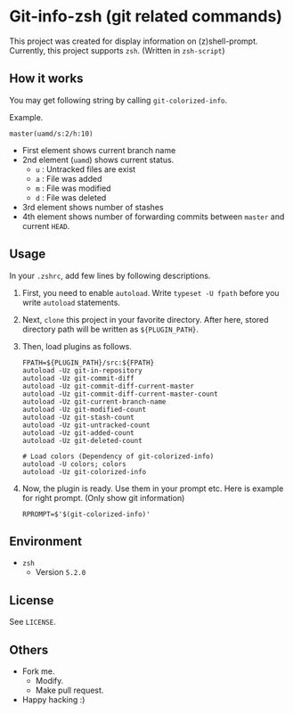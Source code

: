 # Git-info-zsh (git related commands)

This project was created for display information on (z)shell-prompt.  
Currently, this project supports `zsh`. (Written in `zsh-script`)

## How it works

You may get following string by calling `git-colorized-info`.

Example.

`master(uamd/s:2/h:10)`

* First element shows current branch name
* 2nd element (`uamd`) shows current status.
    * `u` : Untracked files are exist
    * `a` : File was added
    * `m` : File was modified
    * `d` : File was deleted
* 3rd element shows number of stashes
* 4th element shows number of forwarding commits between `master` and current `HEAD`.

## Usage

In your `.zshrc`, add few lines by following descriptions.

1. First, you need to enable `autoload`. Write `typeset -U fpath` before you write `autoload` statements.
2. Next, `clone` this project in your favorite directory. After here, stored directory path will be written as `${PLUGIN_PATH}`.
3. Then, load plugins as follows.

    ```
    FPATH=${PLUGIN_PATH}/src:${FPATH}
    autoload -Uz git-in-repository
    autoload -Uz git-commit-diff
    autoload -Uz git-commit-diff-current-master
    autoload -Uz git-commit-diff-current-master-count
    autoload -Uz git-current-branch-name
    autoload -Uz git-modified-count
    autoload -Uz git-stash-count
    autoload -Uz git-untracked-count
    autoload -Uz git-added-count
    autoload -Uz git-deleted-count

    # Load colors (Dependency of git-colorized-info)
    autoload -U colors; colors
    autoload -Uz git-colorized-info
    ```

4. Now, the plugin is ready. Use them in your prompt etc. Here is example for right prompt. (Only show git information)

    `RPROMPT=$'$(git-colorized-info)'`

## Environment

* `zsh`
    * Version `5.2.0`

## License

See `LICENSE`.

## Others

* Fork me.
    * Modify.
    * Make pull request.
* Happy hacking :)
